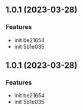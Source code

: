 ## 1.0.1 (2023-03-28)


### Features

* init be21654
* init 5b1e035



## 1.0.1 (2023-03-28)


### Features

* init be21654
* init 5b1e035



